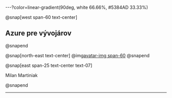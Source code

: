 ---?color=linear-gradient(90deg, white 66.66%, #5384AD 33.33%)

@snap[west span-60 text-center]
## Azure pre vývojárov
@snapend

@snap[north-east text-center]
@img[avatar-img span-60](AzureForDevelopers/assets/img/avatar.jpg)
@snapend


@snap[east span-25 text-center text-07]

Milan Martiniak

@snapend

---
